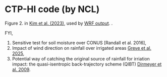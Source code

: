 # CTP-HI code (by NCL)

Figure 2. in [Kim et al. (2023)](http:doi.org/10.1088/1748-9326/acddfb), used by [WRF output](https://10.5281/zenodo.7730157).
.

FYI,
1) Sensitive test for soil moisture over CONUS [Randall et al. 2016],
2) Impact of wind direction on rainfall over irrigated areas [Greve et al. 2025](https://doi.org/10.1038/s41467-025-58729-y),
3) Potential way of catching the original source of rainfall for irriation impact: the quasi-isentropic back-trajectory scheme (QIBT) [Dirmeyer et al. 2009](https://doi:10.1016/j.jhydrol.2008.11.016).

